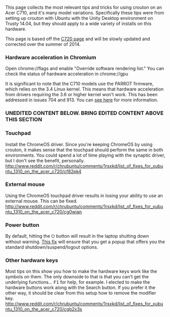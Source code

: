 This page collects the most relevant tips and tricks for using crouton on an Acer C710, and it's many model variations.  Specifically these tips were from setting up crouton with Ubuntu with the Unity Desktop environment on Trusty 14.04, but they should apply to a wide variety of installs on this hardware.  

This page is based off the [C720 page](https://github.com/dnschneid/crouton/wiki/Acer-C720-C720P) and will be slowly updated and corrected over the summer of 2014.

### Hardware acceleration in Chromium
Open chrome://flags and enable "Override software rendering list." You can check the status of hardware acceleration in chrome://gpu

It is significant to note that the C710 models use the PARROT firmware, which relies on the 3.4 Linux kernel. This means that hardware acceleration from drivers requiring the 3.6 or higher kernel won't work. This has been addressed in issues 704 and 913. You can [see here](https://github.com/dnschneid/crouton/wiki/3D-Hardware-acceleration#intel-based-chromebooks-on-kernel-34) for more information. 

### UNEDITED CONTENT BELOW. BRING EDITED CONTENT ABOVE THIS SECTION

### Touchpad
Install the ChromeOS driver.  Since you're keeping ChromeOS by using crouton, it makes sense that the touchpad should perform the same in both environments.  You could spend a lot of time playing with the synaptic driver, but I don't see the benefit, personally.
http://www.reddit.com/r/chrubuntu/comments/1rsxkd/list_of_fixes_for_xubuntu_1310_on_the_acer_c720/cf82pk4

### External mouse
Using the ChromeOS touchpad driver results in losing your ability to use an external mouse.  This can be fixed.
http://www.reddit.com/r/chrubuntu/comments/1rsxkd/list_of_fixes_for_xubuntu_1310_on_the_acer_c720/cg0wian

### Power button
By default, hitting the <kbd>⏻</kbd> button will result in the laptop shutting down without warning.  [This fix](https://askubuntu.com/questions/363399/xubuntu-13-10-shuts-down-without-asking-when-power-button-pressed) will ensure that you get a popup that offers you the standard shutdown/suspend/logout options.

### Other hardware keys
Most tips on this show you how to make the hardware keys work like the symbols on them.  The only downside to that is that you can't get the underlying functions... <kbd>F1</kbd> for help, for example.  I elected to make the hardware buttons work along with the Search button.  If you prefer it the other way, it should be clear from this setup how to remove the modifier key.
http://www.reddit.com/r/chrubuntu/comments/1rsxkd/list_of_fixes_for_xubuntu_1310_on_the_acer_c720/cgb2x3s
